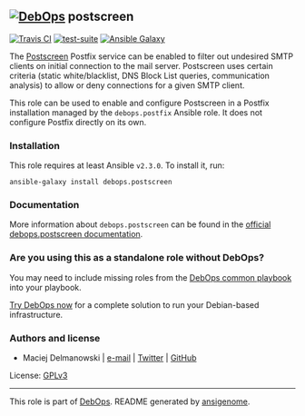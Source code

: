 ## [![DebOps](https://debops.org/images/debops-small.png)](https://debops.org) postscreen

<!-- This file was generated by Ansigenome. Do not edit this file directly but
     instead have a look at the files in the ./meta/ directory. -->

[![Travis CI](https://img.shields.io/travis/debops/ansible-postscreen.svg?style=flat)](https://travis-ci.org/debops/ansible-postscreen)
[![test-suite](https://img.shields.io/badge/test--suite-ansible--postscreen-blue.svg?style=flat)](https://github.com/debops/test-suite/tree/master/ansible-postscreen/)
[![Ansible Galaxy](https://img.shields.io/badge/galaxy-debops.postscreen-660198.svg?style=flat)](https://github.com/debops/ansible-postscreen)


The [Postscreen](http://www.postfix.org/POSTSCREEN_README.html) Postfix
service can be enabled to filter out undesired SMTP clients on initial
connection to the mail server. Postscreen uses certain criteria (static
white/blacklist, DNS Block List queries, communication analysis) to allow or
deny connections for a given SMTP client.

This role can be used to enable and configure Postscreen in a Postfix
installation managed by the `debops.postfix` Ansible role. It does not
configure Postfix directly on its own.

### Installation

This role requires at least Ansible `v2.3.0`. To install it, run:

```Shell
ansible-galaxy install debops.postscreen
```

### Documentation

More information about `debops.postscreen` can be found in the
[official debops.postscreen documentation](https://docs.debops.org/en/latest/ansible/roles/ansible-postscreen/docs/).



### Are you using this as a standalone role without DebOps?

You may need to include missing roles from the [DebOps common
playbook](https://github.com/debops/debops-playbooks/blob/master/playbooks/common.yml)
into your playbook.

[Try DebOps now](https://debops.org/) for a complete solution to run your Debian-based infrastructure.





### Authors and license

- Maciej Delmanowski | [e-mail](mailto:drybjed@gmail.com) | [Twitter](https://twitter.com/drybjed) | [GitHub](https://github.com/drybjed)

License: [GPLv3](https://tldrlegal.com/license/gnu-general-public-license-v3-%28gpl-3%29)

***

This role is part of [DebOps](https://debops.org/). README generated by [ansigenome](https://github.com/nickjj/ansigenome/).
